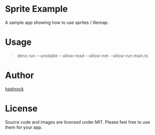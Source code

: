 # Sprite Example

A sample app showing how to use sprites / tilemap.

# Usage

> deno run --unstable --allow-read --allow-net --allow-run main.ts

# Author

[hashrock](https://github.com/hashrock)

# License

Source code and images are licensed under MIT. Please feel free to use them for
your app.
